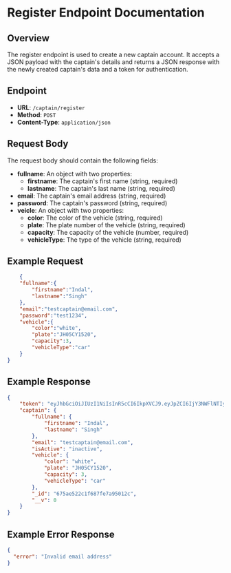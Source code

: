 # Register Endpoint Documentation

## Overview

The register endpoint is used to create a new captain account. It accepts a JSON payload with the captain's details and returns a JSON response with the newly created captain's data and a token for authentication.

## Endpoint

* **URL**: `/captain/register`
* **Method**: `POST`
* **Content-Type**: `application/json`

## Request Body

The request body should contain the following fields:

* **fullname**: An object with two properties:
	+ **firstname**: The captain's first name (string, required)
	+ **lastname**: The captain's last name (string, required)
* **email**: The captain's email address (string, required)
* **password**: The captain's password (string, required)
* **veicle**: An object with two properties:
    + **color**: The color of the vehicle (string, required)
    + **plate**: The plate number of the vehicle (string, required)
    + **capacity**: The capacity of the vehicle (number, required)
    + **vehicleType**: The type of the vehicle (string, required)

## Example Request

```json
    {
    "fullname":{
        "firstname":"Indal",
        "lastname":"Singh"
    },
    "email":"testcaptain@email.com",
    "password":"test1234",
    "vehicle":{
        "color":"white",
        "plate":"JH05CY1520",
        "capacity":3,
        "vehicleType":"car"
    }
}
```

## Example Response

```json
{
    "token": "eyJhbGciOiJIUzI1NiIsInR5cCI6IkpXVCJ9.eyJpZCI6IjY3NWFlNTIyYzFmNjg3ZmU3YTk1MDEyYyIsImVtYWlsIjoidGVzdGNhcHRhaW5AZW1haWwuY29tIiwiaWF0IjoxNzM0MDEwMTQ2LCJleHAiOjE3MzQwOTY1NDZ9.aAasxV7Eou2S6C9F8heaY0IrfaO9YCN5vD9qcDkY8BY",
    "captain": {
        "fullname": {
            "firstname": "Indal",
            "lastname": "Singh"
        },
        "email": "testcaptain@email.com",
        "isActive": "inactive",
        "vehicle": {
            "color": "white",
            "plate": "JH05CY1520",
            "capacity": 3,
            "vehicleType": "car"
        },
        "_id": "675ae522c1f687fe7a95012c",
        "__v": 0
    }
}
```

## Example Error Response

```json
{
  "error": "Invalid email address"
}